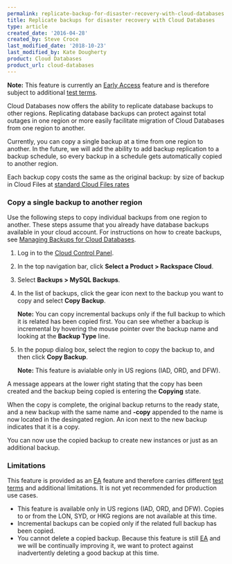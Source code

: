 ```yaml
---
permalink: replicate-backup-for-disaster-recovery-with-cloud-databases
title: Replicate backups for disaster recovery with Cloud Databases
type: article
created_date: '2016-04-28'
created_by: Steve Croce
last_modified_date: '2018-10-23'
last_modified_by: Kate Dougherty
product: Cloud Databases
product_url: cloud-databases
---
```


**Note:** This feature is currently an [Early Access](https://docs-ospc.rackspace.com/support/how-to/cloud-databases/rackspace-product-release-phases/) feature and is therefore subject to additional [test terms](https://www.rackspace.com/information/legal/testterms).

Cloud Databases now offers the ability to replicate database backups to other regions. Replicating database backups can protect against total outages in one region or more easily facilitate migration of Cloud Databases from one region to another.

Currently, you can copy a single backup at a time from one region to another. In the future, we will add the ability to add backup replication to a backup schedule, so every backup in a schedule gets automatically copied to another region.

Each backup copy costs the same as the original backup: by size of backup in Cloud Files at [standard Cloud Files rates](https://www.rackspace.com/en-us/cloud/public-pricing#cloud-files)

### Copy a single backup to another region

Use the following steps to copy individual backups from one region to another. These steps assume that you already have database backups available in your cloud account. For instructions on how to create backups, see [Managing Backups for Cloud Databases](https://docs-ospc.rackspace.com/support/how-to/cloud-databases/managing-backups-for-cloud-databases/).

1. Log in to the [Cloud Control Panel](https://login.rackspace.com).

2. In the top navigation bar, click **Select a Product > Rackspace Cloud**.

3. Select **Backups > MySQL Backups**.

4. In the list of backups, click the gear icon next to the backup you want to
   copy and select **Copy Backup**.

     **Note:** You can copy incremental backups only if the full backup to which it is related has been copied first. You can see whether a backup is incremental by hovering the mouse pointer over the backup name and looking at the **Backup Type** line.

5. In the popup dialog box, select the region to copy the backup to, and then
   click **Copy Backup**.

     **Note:** This feature is avialable only in US regions (IAD, ORD, and DFW).

A message appears at the lower right stating that the copy has been created and the backup being copied is entering the **Copying** state.

When the copy is complete, the original backup returns to the ready state, and a new backup with the same name and **-copy** appended to the name is now located in the desingated region. An icon next to the new backup indicates that it is a copy.

You can now use the copied backup to create new instances or just as an additional backup.

### Limitations

This feature is provided as an [EA](https://docs-ospc.rackspace.com/support/how-to/cloud-servers/rackspace-product-release-phases/) feature and therefore carries different [test terms](https://www.rackspace.com/information/legal/testterms) and additional limitations. It is not yet recommended for production use cases.

- This feature is available only in US regions (IAD, ORD, and DFW). Copies to or from the LON, SYD, or HKG regions are not available at this time.
- Incremental backups can be copied only if the related full backup has been copied.
- You cannot delete a copied backup. Because this feature is still [EA](https://docs-ospc.rackspace.com/support/how-to/cloud-servers/rackspace-product-release-phases/) and we will be continually improving it, we want to protect against inadvertently deleting a good backup at this time.
